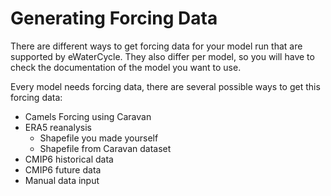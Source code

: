 # Generating Forcing Data

There are different ways to get forcing data for your model run that are supported by eWaterCycle.
They also differ per model, so you will have to check the documentation of the model you want to use.

Every model needs forcing data, there are several possible ways to get this forcing data:
- Camels Forcing using Caravan
- ERA5 reanalysis
  - Shapefile you made yourself
  - Shapefile from Caravan dataset
- CMIP6 historical data
- CMIP6 future data
- Manual data input